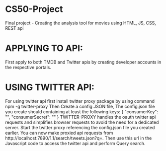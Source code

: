 # CS50-Project
Final project - Creating the analysis tool for movies using HTML, JS, CSS, REST api
# APPLYING TO API:
First apply to both TMDB and Twitter apis by creating developer accounts in the respective portals.
# USING TWITTER API:
  For using twitter api first install twitter proxy package by using command npm -g twitter-proxy
  Then Create a config JSON file, The config.json file you create should containing at least the following keys:
{
  "consumerKey": "<paste consumer key here>",
  "consumerSecret": "<paste consumer secret here>"
}
  TWITTER-PROXY handles the oauth twitter api requests and simplifies browser requests to avoid the need for a dedicated server.
  Start the twitter proxy referencing the config.json file you created earlier. You can now make proxied api requests from http://localhost:7890/1.1/search/tweets.json?q=.
  Then use this url in the Javascript code to access the twitter api and perform Query search.
